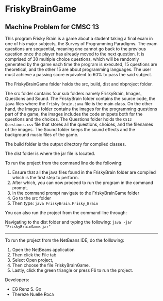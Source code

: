 # FriskyBrainGame
## Machine Problem for CMSC 13

This program Frisky Brain is a game about a student taking a final exam in one of his major subjects, the Survey of 
Programming Paradigms. The exam questions are sequential, meaning one cannot go back to the previous question once 
the player has already moved to the next question. It is comprised of 30 multiple choice questions, which will be 
randomly generated by the game each time the program is executed, 15 questions are theoretical, and the other 15 are 
about programming languages. The user must achieve a passing score equivalent to 60% to pass the said subject.


The FriskyBrainGame folder holds the src, build, dist and nbproject folder. 

The src folder contains four sub folders namely FriskyBrain, Images, Questions and Sound. The FriskyBrain folder contains 
the source code, the .java files where the `Frisky_Brain.java` file is the main class. On the other hand, the Images 
folder contains the images for the programming questions part of the game, the images includes the code snippets both 
for the questions and the choices. The Questions folder holds the `CS13 Questions.csv` file that stores all the questions,
choices, and the filenames of the images. The Sound folder keeps the sound effects and the background music files of 
the game. 


The build folder is the output directory for compiled classes.


The dist folder is where the jar file is located.


To run the project from the command line do the following:

1. Ensure that all the java files found in the FriskyBrain folder are compiled which is the 
   first step to perform.
2. After which, you can now proceed to run the program in the command prompt.
2. In the command prompt navigate to the FriskyBrainGame folder 
3. Go to the src folder 
3. Then type: `java FriskyBrain.Frisky_Brain`


You can also run the project from the command line through:

Navigating to the dist folder and typing the following:
`java -jar "FriskyBrainGame.jar"` 

----------------------------------------------------------------------------------------------------------------------------------------------------

To run the project from the NetBeans IDE, do the folllowing:

1. Open the NetBeans application
2. Then click the File tab 
3. Select Open project,
4. Then choose the file FriskyBrainGame.
5. Lastly, click the green triangle or press F6 to run the project.


Developers:

+ EG Renz S. Go 
+ Thereze Nuelle Roca

